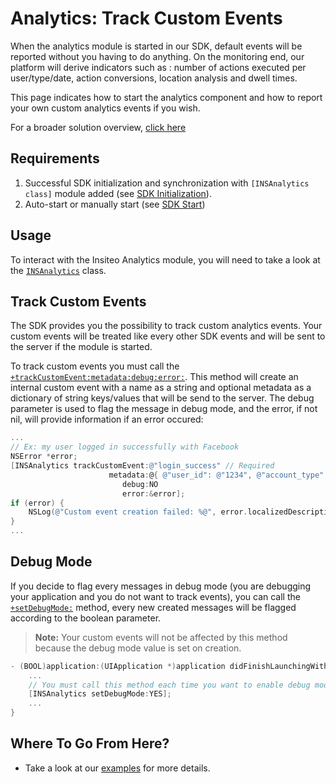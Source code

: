# Analytics: Track Custom Events

When the analytics module is started in our SDK, default events will be reported without you having to do anything. On the monitoring end, our platform will derive indicators such as : number of actions executed per user/type/date, action conversions, location analysis and dwell times.

This page indicates how to start the analytics component and how to report your own custom analytics events if you wish.

For a broader solution overview, [click here](http://insiteo.github.io/)


## Requirements

1. Successful SDK initialization and synchronization with `[INSAnalytics class]` module added (see [SDK Initialization](https://github.com/Insiteo/ios-v4/blob/master/documentation/getting-started.md#1-sdk-initialization)).
2. Auto-start or manually start (see [SDK Start](https://github.com/Insiteo/ios-v4/blob/master/documentation/getting-started.md#3-sdk-start))


## Usage

To interact with the Insiteo Analytics module, you will need to take a look at the [`INSAnalytics`](http://insiteo.github.io/sdk/ios/latest/Classes/INSAnalytics.html) class.


## Track Custom Events

The SDK provides you the possibility to track custom analytics events. Your custom events will be treated like every other SDK events and will be sent to the server if the module is started.

To track custom events you must call the [`+trackCustomEvent:metadata:debug:error:`](http://insiteo.github.io/sdk/ios/latest/Classes/INSAnalytics.html#//api/name/trackCustomEvent:metadata:debug:error:). This method will create an internal custom event with a name as a string and optional metadata as a dictionary of string keys/values that will be send to the server. The debug parameter is used to flag the message in debug mode, and the error, if not nil, will provide information if an error occured:

```objective-c
...
// Ex: my user logged in successfully with Facebook
NSError *error;
[INSAnalytics trackCustomEvent:@"login_success" // Required
                      metadata:@{ @"user_id": @"1234", @"account_type": @"facebook" } // Optional
                         debug:NO
                         error:&error];
if (error) {
	NSLog(@"Custom event creation failed: %@", error.localizedDescription);
}
...
```

## Debug Mode

If you decide to flag every messages in debug mode (you are debugging your application and you do not want to track events), you can call the [`+setDebugMode:`](http://insiteo.github.io/sdk/ios/latest/Classes/INSAnalytics.html#//api/name/setDebugMode:) method, every new created messages will be flagged according to the boolean parameter.

> **Note:** Your custom events will not be affected by this method because the debug mode value is set on creation.

```objective-c
- (BOOL)application:(UIApplication *)application didFinishLaunchingWithOptions:(NSDictionary *)launchOptions {
	...    
    // You must call this method each time you want to enable debug mode on startup (disabled by default)
    [INSAnalytics setDebugMode:YES];
    ...
}
```

 
## Where To Go From Here?

- Take a look at our [examples](https://github.com/Insiteo/ios-v4/tree/master/examples) for more details.
